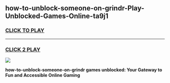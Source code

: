 
## how-to-unblock-someone-on-grindr-Play-Unblocked-Games-Online-ta9j1
<h3>
<a href="https://premium76.site?title=how-to-unblock-someone-on-grindr&ref=25A">CLICK TO PLAY</a></h3>
<hr>

<h3>
<a href="https://premium76.site?title=how-to-unblock-someone-on-grindr&ref=25A">CLICK 2 PLAY</a>
  
</h3>

<a href="https://premium76.site?title=how-to-unblock-someone-on-grindr&ref=25A"><img src="https://clearcache.store/games.png"></a>


**how-to-unblock-someone-on-grindr games unblocked: Your Gateway to Fun and Accessible Online Gaming**
